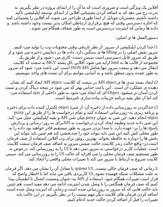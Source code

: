 <html>
<head>

<style>
@font-face {
   font-family: Scheherazade;
   src: url(https://fonts.googleapis.com/css?family=Tahoma);
}

body {
   font-family: Scheherazade;
}
</style>

</head>
<body>

<p dir="rtl">
آفلاین  یک ویژگی است و ضروری است که ما آن را از ابتدای پروژه در نظر بگیریم. به ندرت رخ می دهد که به اضافه کردن پشتیبانی آفلاین از ابتدای توسعه اپلیکیشن تاکید داشته باشیم. مشتریان موبایل از ابتدا طوری طراحی می شوند که آفلاین را پشتیبانی کنند که اجازه دسترسی وقتی که هیچ برقراری ارتباطی امکان پذیر نیست وجود داشته باشد. و داده ها زمانی که اینترنت دردسترس است به طور شفاف همگام می شوند   .
</p>

<p dir="rtl">
دستورالعمل ها ی اصلی:
</p>

<p dir="rtl">
1)	جدا  کردن اپلیکیشن از سرور:  از نظر تاریخی وقتی محتویات وب را تولید می¬کنیم, سرور نقش اصلی را در lifting ها-ی سنگین دارد. داده ها در دیتابیس ذخیره می شود و از طریق کد سرور قابل دسترسی است سپس دست¬کاری می ¬شود و از طریق یک مجموعه از قالب ها به html ارایه می شود. آفلاین ,کل پشته MCV به سمت کد کلاینت انتقال می دهد و سمت سرور تنها شامل JSON API  است. این باعث می¬ شود که سرور به طور عمده بدون منطق باشد و به آسانی بتوانیم برای آن تست های واحد بنویسیم.
</p>



<p dir="rtl">
2)	ایجاد بسته بندی ها ی API object در سمت کد کلاینت: API object ایجاد کنید که نشان دهنده ی عملکرد آن است . این باعث جدایی بهتر کد می شود در نتیجه دیباگ کردن و تست کردن  آسان تر میشود.  Object ای که ایجاد می¬شود به طور داخلی از ajax استفاده می¬ کند اما از نظر بقیه برنامه جزییات پیاده سازی نامرتبط است.
</p>



<p dir="rtl">
3)	جداکردن به روزرسانی داده از ذخیره آن: از شی( object )کنترل کننده داده برای ذخیره و برنامه ریزی به¬روزرسانی استفاده کنید و تمام درخواست ها را از طریق این proxy object انجام دهید. این شی به عنوان proxy  میان شی   API و بقیه اپلیکیشن عمل می¬کند. این شی داده جدید وظیفه ایجاد کردن درخواست به   APIبرای به روز¬رسانی و پردازش پاسخ¬ها را بر¬عهده دارد.  با صدا نزدن سرور به طور مستقیم قادر خواهید بود داده را به طور محلی کش کنید.این شی باید بتواند خود را چندبخشی کند هم چنین باید بتواند این بخش ها  را دوباره  به حافظه بخواند.
بهترین روش برای وب آفلاین استفاده از صف فرمان است.در¬واقع حالت رندر کلاینت, حالت ضمنی سرور به اضافه صف فرمان سمت کلاینت است.  عملیات کاربر  درخواستی به سرور نمی دهد تا UI را به روزرسانی کند. درعوض به طور مستقیم  صف فرمان محلی را می افزاید که حالت UI را به روزرسانی می کند. سپس کلاینت شروع به ارتباط با سرور می کند تا   تغییرات محلی واقعی را ایجاد کند.

</p>


<p dir="rtl">
تا زمانی که صف فرمان خالی نیست, ,spinner  UI  یا معادل آن را نشان می دهد. اگر فرمان به علت مشکلات شبکه فهمیده نشود, UI کاربردی باقی می ماند اما با اخطار واضح که قرار است تغییرات همگام شود.  استفاده از API  به¬عنوان وضعیت اتصال تا اطمینان پیدا  کنیم که صف فرمان همگامی را  با وصل شدن اینترنت ادامه می دهد مفید است.
هم چنین باید حالت هایی که که سرور به روزرسانی شده است و زمانی که اینرنت وصل شده است اضافه کردن فرمان های کلاینت دیگر مهم نیست را در نظر بگیریم. در این حالت باید تغییرات را قبل از اضافه کردن حالت جدید ادغام کنیم.

</p>


</body>
</html>
